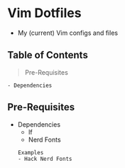# Vim Dotfiles

- My (current) Vim configs and files

## Table of Contents
> Pre-Requisites

	- Dependencies


## Pre-Requisites
- Dependencies
	- lf
	- Nerd Fonts
	```
	Examples
	- Hack Nerd Fonts 
	```



